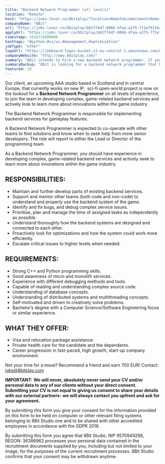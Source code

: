 ```yaml
---
title: "Backend Network Programmer (all levels)"
location: "Remote"
host: "https://jobs.lever.co/8bitplay/?location=Remote&commitment=Remote"
companyName: "8Bit"
url: "https://jobs.lever.co/8bitplay/b81ff4d7-8066-47aa-a2f5-771ef6116a93"
applyUrl: "https://jobs.lever.co/8bitplay/b81ff4d7-8066-47aa-a2f5-771ef6116a93/apply"
timestamp: 1616716800000
hashtags: "#python,#ui/ux,#management,#optimization"
jobType: "other"
logoUrl: "https://jobboard-logos-bucket.s3.eu-central-1.amazonaws.com/8bit"
companyWebsite: "http://www.8bitplay.com/"
summary: "8Bit intends to hire a new backend network programmer. If you have experience with different debugging methods and tools, consider applying."
summaryBackup: "8Bit is looking for a backend network programmer that has experience in: #python, #ui/ux, #management."
featured: 20
---
```


Our client, an upcoming AAA studio based in Scotland and in central Europe, that currently works on new IP,  sci-fi open-world project is now on the lookout for a **Backend Network Programmer** on all levels of experience, to join the team in developing complex, game-related backend services and actively look to learn more about innovations within the game industry.

The Backend Network Programmer is responsible for implementing backend services for gameplay features.

A Backend Network Programmer is expected to co-operate with other teams to find solutions and know when to seek help from more senior developers. The role will report to either the Lead or Director of the programming team.

As a Backend Network Programmer, you should have experience in developing complex, game-related backend services and actively seek to learn more about innovations within the game industry.

## RESPONSIBILITIES:

*   Maintain and further develop parts of existing backend services.
*   Support and mentor other teams (both code and non-code) to understand and properly use the backend system of the game.
*   Identify and fix bugs, and debug complex service issues.
*   Prioritise, plan and manage the time of assigned tasks as independently as possible.
*   Understand thoroughly how the backend systems are designed and connected to each other.
*   Proactively look for optimizations and how the system could work more efficiently.
*   Escalate critical issues to higher levels when needed.

## REQUIREMENTS:

*   Strong C++ and Python programming skills.
*   Good awareness of micro and monolith services.
*   Experience with different debugging methods and tools.
*   Capable of reading and understanding complex source code.
*   Understanding of database concepts.
*   Understanding of distributed systems and multithreading concepts.
*   Self-motivated and driven to creatively solve problems.
*   Bachelor’s degree with a Computer Science/Software Engineering focus or similar experience.

## WHAT THEY OFFER:

*   Visa and relocation package assistance. 
*   Private health care for the candidate and the dependents.
*   Career progression in fast-paced, high growth, start-up company environment.

Not your time for a move? Recommend a friend and earn 700 EUR! Contact: jobs@8bitplay.com

**IMPORTANT:** **We will never, absolutely never send your CV and/or personal data to any of our clients without your direct consent. Submitting your CV is not equal to giving us consent to share your details with our external partners- we will always contact you upfront and ask for your agreement.**

By submitting this form you give your consent for the information provided on this form to be held on computer or other relevant filing systems belonging to 8Bit Studio one and to be shared with other accredited employees in accordance with the GDPR 2018.

By submitting this form you agree that 8Bit Studio, NIP 9570949266, REGON: 36386962 processes your personal data contained in the recruitment documents supplied by you, including but not limited to your image, for the purposes of the current recruitment processes. 8Bit Studio confirms that your consent may be withdrawn anytime.
